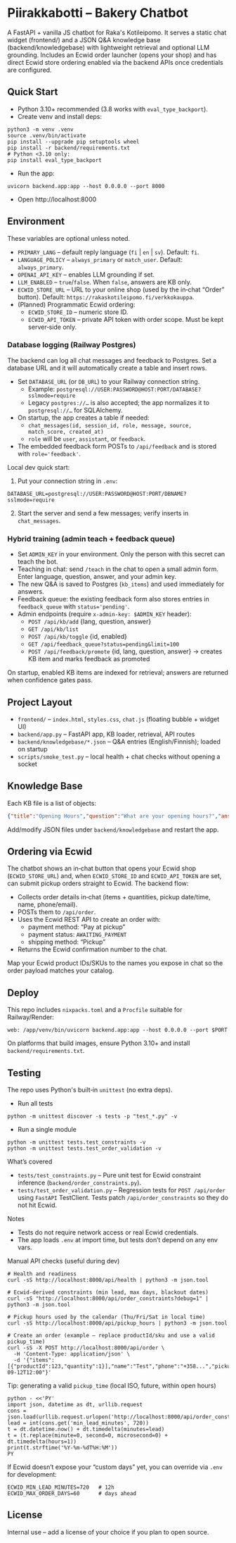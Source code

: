 # Piirakkabotti – Bakery Chatbot

A FastAPI + vanilla JS chatbot for Raka's Kotileipomo. It serves a static chat widget (frontend/) and a JSON Q&A knowledge base (backend/knowledgebase) with lightweight retrieval and optional LLM grounding. Includes an Ecwid order launcher (opens your shop) and has direct Ecwid store ordering enabled via the backend APIs once credentials are configured.

## Quick Start

- Python 3.10+ recommended (3.8 works with `eval_type_backport`).
- Create venv and install deps:

```
python3 -m venv .venv
source .venv/bin/activate
pip install --upgrade pip setuptools wheel
pip install -r backend/requirements.txt
# Python <3.10 only:
pip install eval_type_backport
```

- Run the app:

```
uvicorn backend.app:app --host 0.0.0.0 --port 8000
```

- Open http://localhost:8000

## Environment

These variables are optional unless noted.

- `PRIMARY_LANG` – default reply language (`fi` | `en` | `sv`). Default: `fi`.
- `LANGUAGE_POLICY` – `always_primary` or `match_user`. Default: `always_primary`.
- `OPENAI_API_KEY` – enables LLM grounding if set.
- `LLM_ENABLED` – `true`/`false`. When `false`, answers are KB only.
- `ECWID_STORE_URL` – URL to your online shop (used by the in‑chat “Order” button). Default: `https://rakaskotileipomo.fi/verkkokauppa`.
- (Planned) Programmatic Ecwid ordering:
  - `ECWID_STORE_ID` – numeric store ID.
  - `ECWID_API_TOKEN` – private API token with order scope. Must be kept server‑side only.

### Database logging (Railway Postgres)

The backend can log all chat messages and feedback to Postgres. Set a database URL and it will automatically create a table and insert rows.

- Set `DATABASE_URL` (or `DB_URL`) to your Railway connection string.
  - Example: `postgresql://USER:PASSWORD@HOST:PORT/DATABASE?sslmode=require`
  - Legacy `postgres://…` is also accepted; the app normalizes it to `postgresql://…` for SQLAlchemy.
- On startup, the app creates a table if needed:
  - `chat_messages(id, session_id, role, message, source, match_score, created_at)`
  - `role` will be `user`, `assistant`, or `feedback`.
- The embedded feedback form POSTs to `/api/feedback` and is stored with `role='feedback'`.

Local dev quick start:

1) Put your connection string in `.env`:

```
DATABASE_URL=postgresql://USER:PASSWORD@HOST:PORT/DBNAME?sslmode=require
```

2) Start the server and send a few messages; verify inserts in `chat_messages`.

### Hybrid training (admin teach + feedback queue)

- Set `ADMIN_KEY` in your environment. Only the person with this secret can teach the bot.
- Teaching in chat: send `/teach` in the chat to open a small admin form. Enter language, question, answer, and your admin key.
- The new Q&A is saved to Postgres (`kb_items`) and used immediately for answers.
- Feedback queue: the existing feedback form also stores entries in `feedback_queue` with `status='pending'`.
- Admin endpoints (require `x-admin-key: $ADMIN_KEY` header):
  - `POST /api/kb/add` {lang, question, answer}
  - `GET /api/kb/list`
  - `POST /api/kb/toggle` {id, enabled}
  - `GET /api/feedback_queue?status=pending&limit=100`
  - `POST /api/feedback/promote` {id, lang, question, answer} → creates KB item and marks feedback as promoted

On startup, enabled KB items are indexed for retrieval; answers are returned when confidence gates pass.

## Project Layout

- `frontend/` – `index.html`, `styles.css`, `chat.js` (floating bubble + widget UI)
- `backend/app.py` – FastAPI app, KB loader, retrieval, API routes
- `backend/knowledgebase/*.json` – Q&A entries (English/Finnish); loaded on startup
- `scripts/smoke_test.py` – local health + chat checks without opening a socket

## Knowledge Base

Each KB file is a list of objects:

```json
{"title":"Opening Hours","question":"What are your opening hours?","answer":"Thu–Fri 11–17, Sat 11–15."}
```

Add/modify JSON files under `backend/knowledgebase` and restart the app.

## Ordering via Ecwid

The chatbot shows an in‑chat button that opens your Ecwid shop (`ECWID_STORE_URL`) and, when `ECWID_STORE_ID` and `ECWID_API_TOKEN` are set, can submit pickup orders straight to Ecwid. The backend flow:

- Collects order details in‑chat (items + quantities, pickup date/time, name, phone/email).
- POSTs them to `/api/order`.
- Uses the Ecwid REST API to create an order with:
  - payment method: “Pay at pickup”
  - payment status: `AWAITING_PAYMENT`
  - shipping method: “Pickup”
- Returns the Ecwid confirmation number to the chat.

Map your Ecwid product IDs/SKUs to the names you expose in chat so the order payload matches your catalog.

## Deploy

This repo includes `nixpacks.toml` and a `Procfile` suitable for Railway/Render:

```
web: /app/venv/bin/uvicorn backend.app:app --host 0.0.0.0 --port $PORT
```

On platforms that build images, ensure Python 3.10+ and install `backend/requirements.txt`.

## Testing

The repo uses Python's built‑in `unittest` (no extra deps).

- Run all tests

```
python -m unittest discover -s tests -p "test_*.py" -v
```

- Run a single module

```
python -m unittest tests.test_constraints -v
python -m unittest tests.test_order_validation -v
```

What’s covered
- `tests/test_constraints.py` – Pure unit test for Ecwid constraint inference (`backend/order_constraints.py`).
- `tests/test_order_validation.py` – Regression tests for `POST /api/order` using `FastAPI` TestClient. Tests patch `/api/order_constraints` so they do not hit Ecwid.

Notes
- Tests do not require network access or real Ecwid credentials.
- The app loads `.env` at import time, but tests don’t depend on any env vars.

Manual API checks (useful during dev)

```
# Health and readiness
curl -sS http://localhost:8000/api/health | python3 -m json.tool

# Ecwid‑derived constraints (min lead, max days, blackout dates)
curl -sS "http://localhost:8000/api/order_constraints?debug=1" | python3 -m json.tool

# Pickup hours used by the calendar (Thu/Fri/Sat in local time)
curl -sS http://localhost:8000/api/pickup_hours | python3 -m json.tool

# Create an order (example – replace productId/sku and use a valid pickup_time)
curl -sS -X POST http://localhost:8000/api/order \
  -H 'Content-Type: application/json' \
  -d '{"items":[{"productId":123,"quantity":1}],"name":"Test","phone":"+358...","pickup_time":"2025-09-12T12:00"}'
```

Tip: generating a valid `pickup_time` (local ISO, future, within open hours)

```
python - <<'PY'
import json, datetime as dt, urllib.request
cons = json.load(urllib.request.urlopen('http://localhost:8000/api/order_constraints'))
lead = int(cons.get('min_lead_minutes', 720))
t = dt.datetime.now() + dt.timedelta(minutes=lead)
t = (t.replace(minute=0, second=0, microsecond=0) + dt.timedelta(hours=1))
print(t.strftime('%Y-%m-%dT%H:%M'))
PY
```

If Ecwid doesn’t expose your “custom days” yet, you can override via `.env` for development:

```
ECWID_MIN_LEAD_MINUTES=720   # 12h
ECWID_MAX_ORDER_DAYS=60      # days ahead
```

## License

Internal use – add a license of your choice if you plan to open source.
